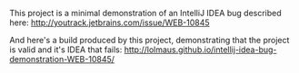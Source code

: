 This project is a minimal demonstration of an IntelliJ IDEA bug described here: http://youtrack.jetbrains.com/issue/WEB-10845

And here's a build produced by this project, demonstrating that the project is valid and it's IDEA that fails: http://lolmaus.github.io/intellij-idea-bug-demonstration-WEB-10845/